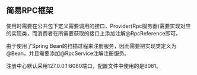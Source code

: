 ## 简易RPC框架
使用时需要在公共包下定义需要调用的接口，Provider(Rpc服务器)需要实现对应的实现类，而消费者在所需要获取的接口上添加注解@RpcReference即可。

由于使用了Spring Bean的扫描过程来注册服务，因而需要把实现类定义为@Bean，并且需要添加@RpcService注解注册服务。

注册中心默认采用127.0.0.1:8080端口，配置文件中使用的是8081。
